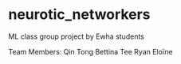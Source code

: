 # neurotic_networkers
ML class group project by Ewha students


Team Members:
Qin Tong Bettina Tee
Ryan
Eloïne